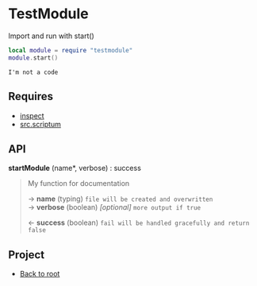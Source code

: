 # TestModule

Import and run with start()
```lua
local module = require "testmodule"
module.start()
```
    I'm not a code


## Requires

+ [inspect](inspect.md)
+ [src.scriptum](src.scriptum.md)

## API

**startModule** (name\*, verbose) : success  

> My function for documentation  
>
> &rarr; **name** (typing) `file will be created and overwritten`  
> &rarr; **verbose** (boolean) *[optional]* `more output if true`  
>
> &larr; **success** (boolean) `fail will be handled gracefully and return false`  

## Project

+ [Back to root](README.md)
